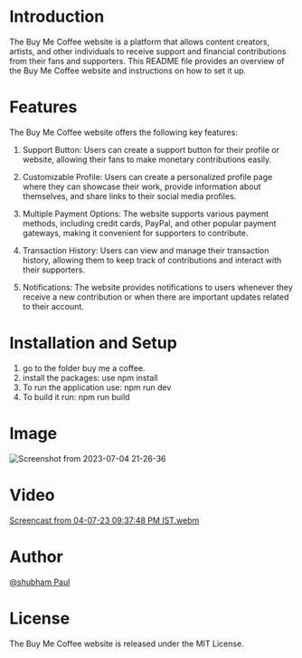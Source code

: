 
# Introduction
The Buy Me Coffee website is a platform that allows content creators, artists, and other individuals to receive support and financial contributions from their fans and supporters. This README file provides an overview of the Buy Me Coffee website and instructions on how to set it up.

# Features
The Buy Me Coffee website offers the following key features:

1. Support Button: Users can create a support button for their profile or website, allowing their fans to make monetary contributions easily.

2. Customizable Profile: Users can create a personalized profile page where they can showcase their work, provide information about themselves, and share links to their social media profiles.

3. Multiple Payment Options: The website supports various payment methods, including credit cards, PayPal, and other popular payment gateways, making it convenient for supporters to contribute.

4. Transaction History: Users can view and manage their transaction history, allowing them to keep track of contributions and interact with their supporters.

5. Notifications: The website provides notifications to users whenever they receive a new contribution or when there are important updates related to their account.

# Installation and Setup
 
 1. go to the folder buy me a coffee.
 2. install the packages: use npm install
 3. To run the application use: npm run dev
 4. To build it run: npm run build



# Image

![Screenshot from 2023-07-04 21-26-36](https://github.com/Shu12388y/Future.WebNet/assets/91714143/36901e43-bb4a-4524-a59d-7278de508c39)






# Video

[Screencast from 04-07-23 09:37:48 PM IST.webm](https://github.com/Shu12388y/Future.WebNet/assets/91714143/c4809651-15f2-4529-9ac0-4e4a31db8f7e)








# Author
[@shubham Paul](https://github.com/Shu12388y)


# License
The Buy Me Coffee website is released under the MIT License.
